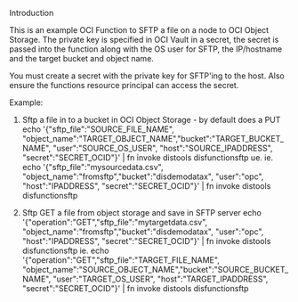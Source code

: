 Introduction

This is an example OCI Function to SFTP a file on a node to OCI Object Storage. The private key is specified in OCI Vault in a secret, the
secret is passed into the function along with the OS user for SFTP, the IP/hostname and the target bucket and object name.

You must create a secret with the private key for SFTP'ing to the host. Also ensure the functions resource principal can access the secret.

Example:

1. Sftp a file in to a bucket in OCI Object Storage - by default does a PUT
echo '{"sftp_file":"SOURCE_FILE_NAME", "object_name":"TARGET_OBJECT_NAME","bucket":"TARGET_BUCKET_NAME", "user":"SOURCE_OS_USER", "host":"SOURCE_IPADDRESS", "secret":"SECRET_OCID"}' | fn invoke distools disfunctionsftp
ue.
ie.
echo '{"sftp_file":"mysourcedata.csv", "object_name":"fromsftp","bucket":"disdemodatax", "user":"opc", "host":"IPADDRESS", "secret":"SECRET_OCID"}' | fn invoke distools disfunctionsftp


2. Sftp GET a file from object storage and save in SFTP server
echo '{"operation":"GET","sftp_file":"mytargetdata.csv", "object_name":"fromsftp","bucket":"disdemodatax", "user":"opc", "host":"IPADDRESS", "secret":"SECRET_OCID"}' | fn invoke distools disfunctionsftp
ie.
echo '{"operation":"GET","sftp_file":"TARGET_FILE_NAME", "object_name":"SOURCE_OBJECT_NAME","bucket":"SOURCE_BUCKET_NAME", "user":"TARGET_OS_USER", "host":"TARGET_IPADDRESS", "secret":"SECRET_OCID"}' | fn invoke distools disfunctionsftp


